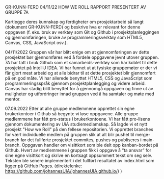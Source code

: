 GR-KUNN-FERD 04/11/22
HOW WE ROLL RAPPORT PRESENTERT AV GRUPPE 7A

Kartlegge deres kunnskap og ferdigheter om prosjektarbeid så langt (dokument
GR-KUNN-FERD) og beskrive hva er relevant for denne oppgaven (f. eks. bruk av verktøy
som Git og Github i prosjektplanleggingen og gjennomføringen, bruke av
programmeringsverktøy som HTML5, Canvas, CSS, JavaScript osv.).

04/11/2022
Gruppen vår har blitt enige om at gjennomføringen av dette prosjektet bør gjennomføres ved å fordele
oppgavene jevnt utover gruppen. 7A har tatt i bruk Github som et samarbeids-verktøy som har koblet til dette prosjektet
på IntelliJ IDEA. Vi har funnet ut at fysiske gruppemøter er der vi får gjort mest arbeid og at alle bidrar til at 
dette prosjektet blir gjennomført på en god måte. Vi har allerede benyttet HTML5, CSS  og JavaScript som programmeringsspråk
gjennom prosjektplanlegging og videre arbeid. Canvas har stadig blitt benyttet for å gjennomgå oppgaven og finne ut
av muligheter og utfordringer innad gruppen ved å ha samtaler og møte med mentor. 

07.09.2022
 Etter at alle gruppe medlemmene opprettet sin egne brukerkontoer i Github så begynte vi løse oppgavene. 
 Alle gruppe medlemmene har fått pro-status i brukerkontoene. Vi har fått pro-lisens gjennom dokumentering av UiA studiemedlamskap. 
 Så lagde vi et nytt prosjekt "How we Roll" på den fellese repositorien.
 Vi opprettet branches for vært individuelle medlem på gruppen slik at alt blir pushet til merge-branch før det fullførte prosjektet commites, pushes og publiseres i main-branch. 
 Oppgaven handler om visittkort som ble delt opp kanban-bordet på Github.
 Hvert av medlemmene i gruppen fikk i oppgave å “ta ansvar” for sine egne visittkort og skrive en kortsagt oppsummert tekst om seg selv. 
 Teksten ble senere implementert i det fullført resultatet av index.html som ligger på GitHub Pages.
 (direktelenke:
 https://github.com/johannesUIA/johannesUIA.github.io/)
    \)





